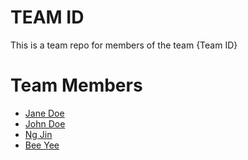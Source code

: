 # TEAM ID
This is a team repo for members of the team {Team ID}

# Team Members
* [Jane Doe](members/janeDoe.md)
* [John Doe](members/johnDoe.md)
* [Ng Jin](members/NgJin.md)
* [Bee Yee](members/beeyeeDoe.md)

